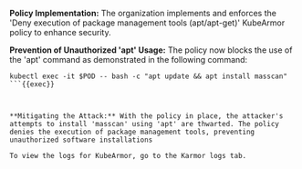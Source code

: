 **Policy Implementation:** The organization implements and enforces the 'Deny execution of package management tools (apt/apt-get)' KubeArmor policy to enhance security.

**Prevention of Unauthorized 'apt' Usage:** The policy now blocks the use of the 'apt' command as demonstrated in the following command:

```plain
kubectl exec -it $POD -- bash -c "apt update && apt install masscan"
```{{exec}}



**Mitigating the Attack:** With the policy in place, the attacker's attempts to install 'masscan' using 'apt' are thwarted. The policy denies the execution of package management tools, preventing unauthorized software installations

To view the logs for KubeArmor, go to the Karmor logs tab.
